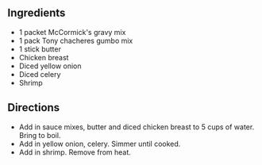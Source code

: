 ## Ingredients 

- 1 packet McCormick's gravy mix
- 1 pack Tony chacheres gumbo mix
- 1 stick butter 
- Chicken breast
- Diced yellow onion
- Diced celery
- Shrimp


## Directions 

- Add in sauce mixes, butter and diced chicken breast to 5 cups of water. Bring to boil.
- Add in yellow onion, celery. Simmer until cooked. 
- Add in shrimp. Remove from heat. 

